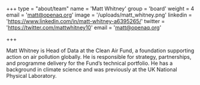 +++
type = "about/team"
name = 'Matt Whitney'
group = 'board'
weight = 4
email = 'matt@openaq.org'
image = '/uploads/matt_whitney.png'
linkedin = 'https://www.linkedin.com/in/matt-whitney-a6395265/'
twitter = 'https://twitter.com/mattwhitney10'
email = 'matt@openaq.org'

+++

Matt Whitney is Head of Data at the Clean Air Fund, a foundation supporting action on air pollution globally. He is responsible for strategy, partnerships, and programme delivery for the Fund’s technical portfolio. He has a background in climate science and was previously at the UK National Physical Laboratory. 